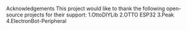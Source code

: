 Acknowledgements
This project would like to thank the following open-source projects for their support:
1.OttoDIYLib
2.OTTO ESP32 
3.Peak
4.ElectronBot-Peripheral